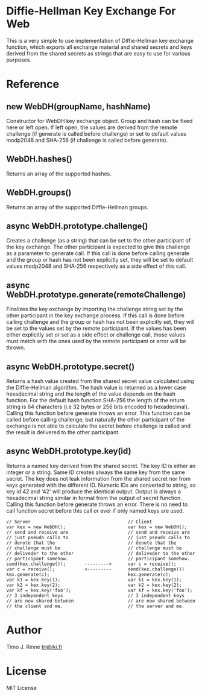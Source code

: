 Diffie-Hellman Key Exchange For Web
===================================

This is a very simple to use implementation of Diffie-Hellman key
exchange function, which exports all exchange material and shared
secrets and keys derived from the shared secrets as strings that are
easy to use for various purposes.

Reference
=========

new WebDH(groupName, hashName)
------------------------------

Constructor for WebDH key exchange object. Group and hash can be fixed
here or left open. If left open, the values are derived from the
remote challenge (if generate is called before challenge) or set to
default values modp2048 and SHA-256 (if challenge is called before
generate).

WebDH.hashes()
--------------

Returns an array of the supported hashes.

WebDH.groups()
--------------

Returns an array of the supported Diffie-Hellman groups.

async WebDH.prototype.challenge()
---------------------------------

Creates a challenge (as a string) that can be set to the other
participant of the key exchange. The other participant is expected to
give this challenge as a parameter to generate call. If this call is
done before calling generate and the group or hash has not been
explicitly set, they will be set to default values modp2048 and
SHA-256 respectively as a side effect of this call.

async WebDH.prototype.generate(remoteChallenge)
-----------------------------------------------

Finalizes the key exchange by importing the challenge string set by
the other participant in the key exchange process. If this call is
done before calling challenge and the group or hash has not been
explicitly set, they will be set to the values set by the remote
participant. If the values has been either explicitly set or set as a
side effect or challenge call, those values must match with the ones
used by the remote participant or error will be thrown.

async WebDH.prototype.secret()
------------------------------

Returns a hash value created from the shared secret value calculated
using the Diffie-Hellman algorithm. The hash value is returned as a
lower case hexadecimal string and the length of the value depends on
the hash function. For the default hash function SHA-256 the length of
the return string is 64 characters (i.e 32 bytes or 256 bits encoded
to hexadecimal). Calling this function before generate throws an
error. This function can be called before calling challenge, but
naturally the other participant of the exchange is not able to
calculate the secret before challenge is called and the result is
delivered to the other participant.


async WebDH.prototype.key(id)
-----------------------------

Returns a named key derived from the shared secret. The key ID is
either an integer or a string. Same ID creates always the same key
from the same secret. The key does not leak information from the
shared secret nor from keys generated with the different ID. Numeric
IDs are converted to string, so key id 42 and '42' will produce the
identical output. Output is always a hexadecimal string similar in
format from the output of secret function. Calling this function
before generate throws an error. There is no need to call function
secret before this call or ever if only named keys are used.

```
// Server                                    // Client
var kex = new WebDH();                       var kex = new WebDH();
// send and receive are                      // send and receive are
// just pseudo calls to                      // just pseudo calls to
// denote that the                           // denote that the
// challenge must be                         // challenge must be
// deliveder to the other                    // deliveder to the other
// participant somehow.                      // participant somehow.
send(kex.challenge());       --------->      var c = receive();
var c = receive();           <---------      send(kex.challenge())
kex.generate(c);                             kex.generate(c);
var k1 = kex.key(1);                         var k1 = kex.key(1);
var k2 = kex.key(2);                         var k2 = kex.key(2);
var kf = kex.key('foo');                     var kf = kex.key('foo');
// 3 independent keys                        // 3 independent keys
// are now shared between                    // are now shared between
// the client and me.                        // the server and me.
```

Author
======

Timo J. Rinne <tri@iki.fi>


License
=======

MIT License
